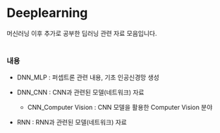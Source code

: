 # Deeplearning

머신러닝 이후 추가로 공부한 딥러닝 관련 자료 모음입니다. 
<br/></br>
### 내용

* DNN_MLP : 퍼셉트론 관련 내용, 기초 인공신경망 생성

* DNN_CNN : CNN과 관련된 모델(네트워크) 자료

  * CNN_Computer Vision : CNN 모델을 활용한 Computer Vision 분야
  
* RNN : RNN과 관련된 모델(네트워크) 자료
